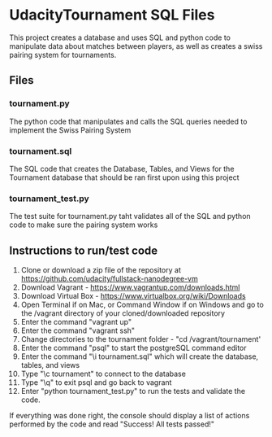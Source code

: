 # UdacityTournament SQL Files

This project creates a database and uses SQL and python code to manipulate data about matches between players, as well as creates a swiss pairing system for tournaments.

## Files
### tournament.py
The python code that manipulates and calls the SQL queries needed to implement the Swiss Pairing System

### tournament.sql
The SQL code that creates the Database, Tables, and Views for the Tournament database that should be ran first upon using this project

### tournament_test.py
The test suite for tournament.py taht validates all of the SQL and python code to make sure the pairing system works

## Instructions to run/test code
1. Clone or download a zip file of the repository at https://github.com/udacity/fullstack-nanodegree-vm
2. Download Vagrant - https://www.vagrantup.com/downloads.html
3. Download Virtual Box - https://www.virtualbox.org/wiki/Downloads
4. Open Terminal if on Mac, or Command Window if on Windows and go to the /vagrant directory of your cloned/downloaded repository
5. Enter the command "vagrant up"
6. Enter the command "vagrant ssh"
7. Change directories to the tournament folder - "cd /vagrant/tournament'
8. Enter the command "psql" to start the postgreSQL command editor
9. Enter the command "\i tournament.sql" which will create the database, tables, and views
10. Type "\c tournament" to connect to the database
11. Type "\q" to exit psql and go back to vagrant
12. Enter "python tournament_test.py" to run the tests and validate the code.

If everything was done right, the console should display a list of actions performed by the code and read "Success! All tests passed!"



